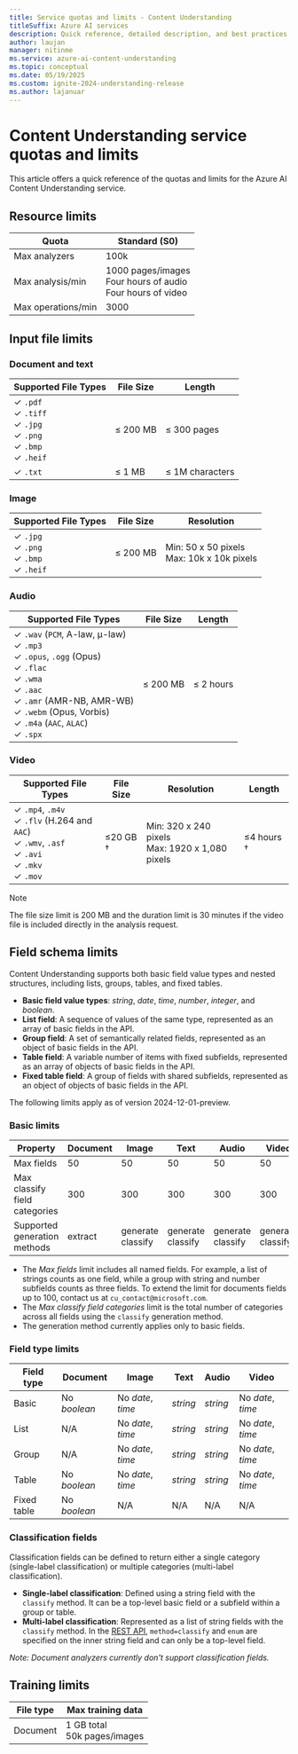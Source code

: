```yaml
---
title: Service quotas and limits - Content Understanding
titleSuffix: Azure AI services
description: Quick reference, detailed description, and best practices for working within Azure AI Content Understanding service Quotas and Limits
author: laujan
manager: nitinme
ms.service: azure-ai-content-understanding
ms.topic: conceptual
ms.date: 05/19/2025
ms.custom: ignite-2024-understanding-release
ms.author: lajanuar
---
```



# Content Understanding service quotas and limits

This article offers a quick reference of the quotas and limits for the Azure AI Content Understanding service.

## Resource limits
| Quota | Standard (S0) |
| --- | --- |
| Max analyzers | 100k |
| Max analysis/min | 1000 pages/images <br> Four hours of audio <br> Four hours of video  |
| Max operations/min | 3000 |

## Input file limits

### Document and text

| Supported File Types | File Size | Length |
| --- | --- | --- |
| ✓ `.pdf`<br> ✓ `.tiff`<br> ✓ `.jpg`<br> ✓ `.png`<br> ✓ `.bmp`<br> ✓ `.heif` | ≤ 200 MB | ≤ 300 pages |
| ✓ `.txt`  | ≤ 1 MB | ≤ 1M characters |

### Image

| Supported File Types | File Size | Resolution |
| --- | --- | --- |
| ✓ `.jpg`<br> ✓ `.png`<br> ✓ `.bmp`<br> ✓ `.heif`| ≤ 200 MB | Min: 50 x 50 pixels <br> Max: 10k x 10k pixels |

### Audio

| Supported File Types | File Size | Length |
| --- | --- |  --- |
| ✓ `.wav` (`PCM`, A-law, μ-law) <br> ✓ `.mp3` <br> ✓ `.opus`, `.ogg` (Opus)<br> ✓ `.flac` <br> ✓ `.wma` <br> ✓ `.aac` <br> ✓ `.amr` (AMR-NB, AMR-WB) <br> ✓ `.webm` (Opus, Vorbis) <br> ✓ `.m4a` (`AAC`, `ALAC`)<br> ✓ `.spx` | ≤ 200 MB | ≤ 2 hours |

### Video

| Supported File Types | File Size | Resolution | Length |
| ---| --- | --- | --- |
| ✓  `.mp4`, `.m4v` <br> ✓ `.flv` (H.264 and `AAC`) <br> ✓ `.wmv`, `.asf` <br> ✓ `.avi` <br> ✓ `.mkv` <br> ✓ `.mov` | ≤20 GB † | Min: 320 x 240 pixels <br>Max: 1920 x 1,080 pixels | ≤4 hours †|

   > [!NOTE]
   > The file size limit is 200 MB and the duration limit is 30 minutes if the video file is included directly in the analysis request.

## Field schema limits

Content Understanding supports both basic field value types and nested structures, including lists, groups, tables, and fixed tables.

* **Basic field value types**: *string*, *date*, *time*, *number*, *integer*, and *boolean*.
* **List field**: A sequence of values of the same type, represented as an array of basic fields in the API.
* **Group field**: A set of semantically related fields, represented as an object of basic fields in the API.
* **Table field**: A variable number of items with fixed subfields, represented as an array of objects of basic fields in the API.
* **Fixed table field**: A group of fields with shared subfields, represented as an object of objects of basic fields in the API.

The following limits apply as of version 2024-12-01-preview.

### Basic limits

| Property | Document | Image | Text | Audio | Video |
| --- | --- | --- | --- | --- | --- |
| Max fields | 50 | 50 | 50 | 50 | 50 |
| Max classify field categories | 300 | 300 | 300 | 300 | 300 |
| Supported generation methods | extract | generate<br>classify | generate<br>classify | generate<br>classify | generate<br>classify |

* The *Max fields* limit includes all named fields. For example, a list of strings counts as one field, while a group with string and number subfields counts as three fields. To extend the limit for documents fields up to 100, contact us at `cu_contact@microsoft.com`.
* The *Max classify field categories* limit is the total number of categories across all fields using the `classify` generation method.
* The generation method currently applies only to basic fields.

### Field type limits

| Field type | Document | Image | Text | Audio | Video |
| --- | --- | --- | --- | --- | --- |
| Basic | No *boolean* | No *date*, *time* | *string* | *string* | No *date*, *time* |
| List | N/A | No *date*, *time* | *string* | *string* | No *date*, *time* |
| Group | N/A | No *date*, *time* |*string* | *string* | No *date*, *time* |
| Table | No *boolean* | No *date*, *time* | *string* | *string* | No *date*, *time* |
| Fixed table | No *boolean* | N/A | N/A | N/A | N/A |

### Classification fields

Classification fields can be defined to return either a single category (single-label classification) or multiple categories (multi-label classification).

* **Single-label classification**: Defined using a string field with the `classify` method. It can be a top-level basic field or a subfield within a group or table.
* **Multi-label classification**: Represented as a list of string fields with the `classify` method. In the [REST API](/rest/api/contentunderstanding/operation-groups?view=rest-contentunderstanding-2024-12-01-preview&preserve-view=true), `method=classify` and `enum` are specified on the inner string field and can only be a top-level field.

*Note: Document analyzers currently don't support classification fields.*


## Training limits
| File type| Max training data |
| ---| --- |
| Document | 1 GB total<br>50k pages/images |
